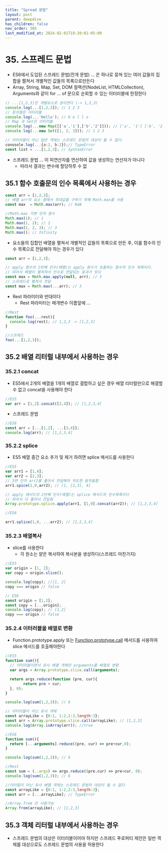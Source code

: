```yaml
---
title: "Spread 문법"
layout: post
parent: deepdive
has_children: false
nav_order: 305
last_modified_at: 2024-02-01T18:20:02-05:00
---
```


# 35. 스프레드 문법

- ES6에서 도입된 스프레드 문법(전개 문법) ... 은 하나로 뭉쳐 있는 여러 값들의 집합을 펼쳐서 개별적인 값들의 목록으로만든다
- Array, String, Map, Set, DOM 컬랙션(NodeList, HTMLCollection), Arguments와 같이 for ... of 문으로 순회할 수 있는 이터러블에 한정한다

```jsx
// ...[1,2,3]은 개별요소로 분리한다 (-> 1,2,3)
console.log(...[1,2,3]); // 1 2 3 
// 문자열은 이터러블
console.log(...'Hello'); // H e l l o
// Map 과 Set은 이터러블
console.log(...new Map([['a','1'],['b','2']])); // ['a', '1'] ['b', '2']
console.log(...new Set([1, 2, 3])); // 1 2 3

// 이터러블이 아닌 일반 객체는 스프레드 문법의 대상이 될 수 없다.
conosole.log(...{a:1, b:2});// TypeError
const list = ...[1,2,3]; // SyntaxError
```

- 스프레드 문법 ... 이 피연산자를 연산하여 값을 생성하는 연산자가 아니다
    - 따라서 결과는 변수에 할당하루 수 없

## 35.1 함수 호출문의 인수 목록에서 사용하는 경우

```jsx
const arr = [1,2,3];
// 배열 arr의 요소 중에서 최대값을 구하기 위해 Math.max를 사용
const max  = Math.max(arr); // NaN

//Math.max 가변 인자 함수
Math.max(1); // 1
Math.max(1, 2); // 2
Math.max(1, 2, 3); // 3
Math.max(); // Infinity
```

- 요소들의 집합인 배열을 펼쳐서 개별적인 값들의 목록으로 만든 후, 이를 함수의 인수 목록으로 전달해야 하는 경우가 있다

```jsx
const arr = [1,2,3];

// apply 함수의 2번째 인수(배열)는 apply 함수가 호출하는 함수의 인수 목록이다.
// 따라서 배열이 펼쳐져서 인수로 전달되는 효과가 있다
const max = Math.max.apply(null, arr); // 3
// 스프레드로 펼쳐서 전달
const max = Math.max(...arr); // 3
```

- Rest 파라미터와 반대이다
    - Rest 파라미터는 매개변수 이름앞에 ...

```jsx
//Rest
function foo(...rest){
  console.log(rest); // 1,2,3 -> [1,2,3]
}

//스프레드
foo(...[1,2,3]);
```

## 35.2 배열 리터럴 내부에서 사용하는 경우

### 35.2.1 concat

- ES5에서 2개의 배열을 1개의 배열로 결합하고 싶은 경우 배열 리터럴만으로 해결할 수 없고  concat을 사용해야 한다

```jsx
//ES5
var arr = [1,2].concat([3,4]); // [1,2,3,4]
```

- 스프레드 문법

```jsx
//ES6
const arr = [...[1,2], ...[3,4]];
console.log(arr); // [1,2,3,4]
```

### 35.2.2 splice

- ES5 배열 중간 요소 추가 및 제거 하려면 splice  메서드를 사용한다

```jsx
//ES5
var arr1 = [1,4];
var arr2 = [2,3];
// 3번 인자 arr2를 풀어서 전달해야 의도한 동작을함
arr1.spice(1,0,arr2); // [1, [2,3], 4]

// apply 메서드의 2번째 인수(배열)는 splice 메서드의 인수목록이다
// 따라서 다 풀려서 전달됨
Array.prototype.splice.apply(arr1, [1,0].concat(arr2)); // [1,2,3,4]

//ES6

arr1.splice(1,0, ...arr2); // [1,2,3,4]
```

### 35.2.3 배열복사

- slice를 사용한다
    - 각 원소는 얕은 복사하여 복사본을 생성하다(스프레드 마찬가지)

```jsx
//ES5
var origin = [1, 2];
var copy = origin.slice();

console.log(copy); //[1, 2]
copy === origin // false

// ES6
const origin = [1,2];
const copy = [...origin];
console.log(copy); // [1,2]
copy === origin // false
```

### 35.2.4 이터러블을 배열로 변환

- Function.prototype.apply 또는 [Function.prototype.call](http://Function.prototype.call) 메서드를 사용하여 slice 메서드를 호출해야한다

```jsx
//ES5
function sum(){
  // 이터러블이면서 유사 배열 객체인 arguments를 배열로 변환
  var args = Array.prototype.slice.call(arguments);

  return args.reduce(function (pre, cur){
		return pre + cur;
  }, 0);
}

console.log(sum(1,2,3)); // 6

// 이터러블이 아닌 유사 객체
const arrayLike = {0:1, 1:2,2:3,length:3};
const arr = Array.prototype.slice.call(arrayLike); // [1,2,3]
console.log(Array.isArray(arr)); //true

//ES6
function sum(){
  return [...arguments].reduce((pre, cur) => pre+cur,0);
}

console.log(sum(1,2,3)); // 6

//Rest
const sum = (..args) => args.reduce((pre,cur) => pre+cur, 0);
console.log(sum(1,2,3)); // 6

//이터럴이 아닌 유사 배열 객체는 스프레드 문법의 대상이 될 수 없다
const arrayLike = {0:1, 1:2,2:3,length:3};
const arr = [...arrayLike]; // TypeError

//Array.from 은 사용가능
Array.from(arrayLike); // [1,2,3]
```

## 35.3 객체 리터럴 내부에서 사용하는 경우

- 스프레드 문법의 대상은 이터러블이어야 하지만 스프레드 푸로퍼티 제안은 일반 객체를 대상으로도 스프레드 문법의 사용을 허용한다
